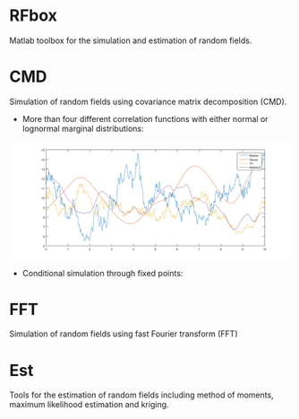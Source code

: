 # RFbox
Matlab toolbox for the simulation and estimation of random fields.

# CMD
Simulation of random fields using covariance matrix decomposition (CMD).

* More than four different correlation functions with either normal or lognormal marginal distributions:

![Alt text](realisations.png?raw=true "Optional Title")

* Conditional simulation through fixed points:

# FFT
Simulation of random fields using fast Fourier transform (FFT)

# Est
Tools for the estimation of random fields including method of moments, maximum likelihood estimation and kriging.
